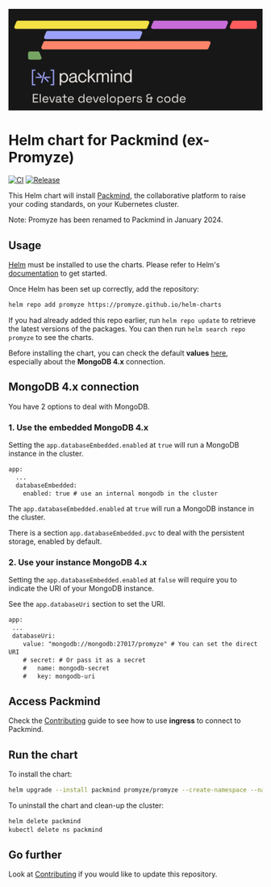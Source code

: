 ![Packmind](CoverPackmind.png)

# Helm chart for Packmind (ex-Promyze)

[![CI](https://github.com/promyze/helm-charts/actions/workflows/ci.yaml/badge.svg?branch=main)](https://github.com/promyze/helm-charts/actions/workflows/ci.yaml)
[![Release](https://github.com/promyze/helm-charts/actions/workflows/release.yaml/badge.svg?branch=main)](https://github.com/promyze/helm-charts/actions/workflows/release.yaml)

This Helm chart will install [Packmind](https://packmind.com/), the collaborative platform to raise your coding standards, on your Kubernetes cluster.

Note: Promyze has been renamed to Packmind in January 2024.

## Usage

[Helm](https://helm.sh) must be installed to use the charts. Please refer to Helm's [documentation](https://helm.sh/docs) to get started.

Once Helm has been set up correctly, add the repository:

```bash
helm repo add promyze https://promyze.github.io/helm-charts
```

If you had already added this repo earlier, run `helm repo update` to retrieve the latest versions of the packages. You can then run `helm search repo promyze` to see the charts.

Before installing the chart, you can check the default **values** [here](https://github.com/promyze/helm-charts/blob/main/charts/promyze/values.yaml), especially about the **MongoDB 4.x** connection.

## MongoDB 4.x connection

You have 2 options to deal with MongoDB.

### 1. Use the embedded MongoDB 4.x

Setting the `app.databaseEmbedded.enabled` at `true` will run a MongoDB instance in the cluster.

```
app:
  ...
  databaseEmbedded:
    enabled: true # use an internal mongodb in the cluster
```

The `app.databaseEmbedded.enabled` at `true` will run a MongoDB instance in the cluster.

There is a section `app.databaseEmbedded.pvc` to deal with the persistent storage, enabled by default.

### 2. Use your instance MongoDB 4.x

Setting the `app.databaseEmbedded.enabled` at `false` will require you to indicate the URI of your MongoDB instance.

See the `app.databaseUri` section to set the URI.

```
app:
 ...
 databaseUri:
    value: "mongodb://mongodb:27017/promyze" # You can set the direct URI
    # secret: # Or pass it as a secret
    #   name: mongodb-secret
    #   key: mongodb-uri
```

## Access Packmind

Check the [Contributing](docs/CONTRIBUTING.md) guide to see how to use  **ingress** to connect to Packmind.

## Run the chart

To install the chart:

```bash
helm upgrade --install packmind promyze/promyze --create-namespace --namespace packmind
```

To uninstall the chart and clean-up the cluster:

```bash
helm delete packmind
kubectl delete ns packmind
```

## Go further

Look at [Contributing](docs/CONTRIBUTING.md) if you would like to update this repository.
